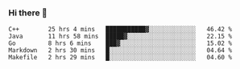 ### Hi there 👋

<!--
**yeya24/yeya24** is a ✨ _special_ ✨ repository because its `README.md` (this file) appears on your GitHub profile.

Here are some ideas to get you started:

- 🔭 I’m currently working on ...
- 🌱 I’m currently learning ...
- 👯 I’m looking to collaborate on ...
- 🤔 I’m looking for help with ...
- 💬 Ask me about ...
- 📫 How to reach me: ...
- 😄 Pronouns: ...
- ⚡ Fun fact: ...
-->

<!--START_SECTION:waka-->
```text
C++        25 hrs 4 mins   ███████████▓░░░░░░░░░░░░░   46.42 % 
Java       11 hrs 58 mins  █████▓░░░░░░░░░░░░░░░░░░░   22.15 % 
Go         8 hrs 6 mins    ███▓░░░░░░░░░░░░░░░░░░░░░   15.02 % 
Markdown   2 hrs 30 mins   █░░░░░░░░░░░░░░░░░░░░░░░░   04.64 % 
Makefile   2 hrs 29 mins   █░░░░░░░░░░░░░░░░░░░░░░░░   04.60 % 
```
<!--END_SECTION:waka-->
